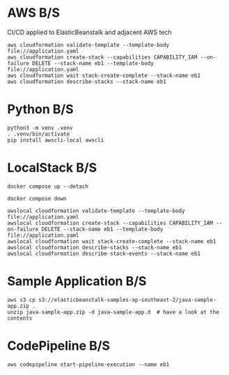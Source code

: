 # AWS B/S
CI/CD applied to ElasticBeanstalk and adjacent AWS tech

```shell
aws cloudformation validate-template --template-body file://application.yaml
aws cloudformation create-stack --capabilities CAPABILITY_IAM --on-failure DELETE --stack-name eb1 --template-body file://application.yaml
aws cloudformation wait stack-create-complete --stack-name eb1
aws cloudformation describe-stacks --stack-name eb1
```

# Python B/S

```shell
python3 -m venv .venv
. .venv/bin/activate
pip install awscli-local awscli
```

# LocalStack B/S

```shell
docker compose up --detach
```

```shell
docker compose down
```

```shell
awslocal cloudformation validate-template --template-body file://application.yaml
awslocal cloudformation create-stack --capabilities CAPABILITY_IAM --on-failure DELETE --stack-name eb1 --template-body file://application.yaml
awslocal cloudformation wait stack-create-complete --stack-name eb1
awslocal cloudformation describe-stacks --stack-name eb1
awslocal cloudformation describe-stack-events --stack-name eb1
```

# Sample Application B/S

```shell
aws s3 cp s3://elasticbeanstalk-samples-ap-southeast-2/java-sample-app.zip .
unzip java-sample-app.zip -d java-sample-app.d  # have a look at the contents
```

# CodePipeline B/S

```shell
aws codepipeline start-pipeline-execution --name eb1
```
